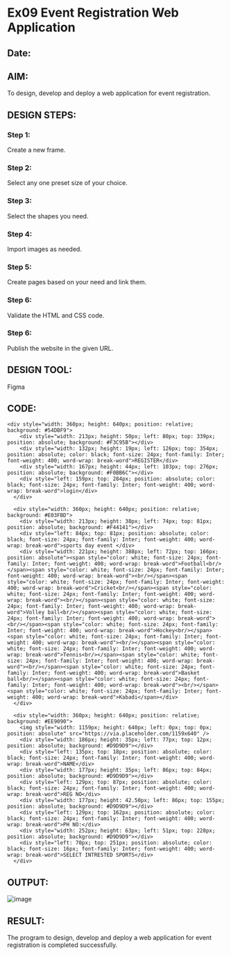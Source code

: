 # Ex09 Event Registration Web Application
## Date:

## AIM:
To design, develop and deploy a web application for event registration.

## DESIGN STEPS:

### Step 1:
Create a new frame.

### Step 2:
Select any one preset size of your choice.

### Step 3:
Select the shapes you need.

### Step 4:
Import images as needed.

### Step 5:
Create pages based on your need and link them.

### Step 6:

Validate the HTML and CSS code.

### Step 6:

Publish the website in the given URL.

## DESIGN TOOL:
Figma

## CODE:
```
<div style="width: 360px; height: 640px; position: relative; background: #54DBF9">
    <div style="width: 213px; height: 50px; left: 80px; top: 339px; position: absolute; background: #F3C95B"></div>
    <div style="width: 132px; height: 19px; left: 126px; top: 354px; position: absolute; color: black; font-size: 24px; font-family: Inter; font-weight: 400; word-wrap: break-word">REGISTER</div>
    <div style="width: 167px; height: 44px; left: 103px; top: 276px; position: absolute; background: #F0BB6C"></div>
    <div style="left: 159px; top: 284px; position: absolute; color: black; font-size: 24px; font-family: Inter; font-weight: 400; word-wrap: break-word">login</div>
  </div>

  <div style="width: 360px; height: 640px; position: relative; background: #E03FBD">
    <div style="width: 213px; height: 38px; left: 74px; top: 81px; position: absolute; background: #F44141"></div>
    <div style="left: 84px; top: 81px; position: absolute; color: black; font-size: 24px; font-family: Inter; font-weight: 400; word-wrap: break-word">sports day event </div>
    <div style="width: 221px; height: 388px; left: 72px; top: 166px; position: absolute"><span style="color: white; font-size: 24px; font-family: Inter; font-weight: 400; word-wrap: break-word">Football<br/></span><span style="color: white; font-size: 24px; font-family: Inter; font-weight: 400; word-wrap: break-word"><br/></span><span style="color: white; font-size: 24px; font-family: Inter; font-weight: 400; word-wrap: break-word">Cricket<br/></span><span style="color: white; font-size: 24px; font-family: Inter; font-weight: 400; word-wrap: break-word"><br/></span><span style="color: white; font-size: 24px; font-family: Inter; font-weight: 400; word-wrap: break-word">Volley ball<br/></span><span style="color: white; font-size: 24px; font-family: Inter; font-weight: 400; word-wrap: break-word"><br/></span><span style="color: white; font-size: 24px; font-family: Inter; font-weight: 400; word-wrap: break-word">Hockey<br/></span><span style="color: white; font-size: 24px; font-family: Inter; font-weight: 400; word-wrap: break-word"><br/></span><span style="color: white; font-size: 24px; font-family: Inter; font-weight: 400; word-wrap: break-word">Tennis<br/></span><span style="color: white; font-size: 24px; font-family: Inter; font-weight: 400; word-wrap: break-word"><br/></span><span style="color: white; font-size: 24px; font-family: Inter; font-weight: 400; word-wrap: break-word">Basket ball<br/></span><span style="color: white; font-size: 24px; font-family: Inter; font-weight: 400; word-wrap: break-word"><br/></span><span style="color: white; font-size: 24px; font-family: Inter; font-weight: 400; word-wrap: break-word">Kabadi</span></div>
  </div>

  <div style="width: 360px; height: 640px; position: relative; background: #EE9090">
    <img style="width: 1159px; height: 640px; left: 0px; top: 0px; position: absolute" src="https://via.placeholder.com/1159x640" />
    <div style="width: 186px; height: 35px; left: 77px; top: 12px; position: absolute; background: #D9D9D9"></div>
    <div style="left: 135px; top: 18px; position: absolute; color: black; font-size: 24px; font-family: Inter; font-weight: 400; word-wrap: break-word">NAME</div>
    <div style="width: 177px; height: 35px; left: 86px; top: 84px; position: absolute; background: #D9D9D9"></div>
    <div style="left: 129px; top: 87px; position: absolute; color: black; font-size: 24px; font-family: Inter; font-weight: 400; word-wrap: break-word">REG NO</div>
    <div style="width: 177px; height: 42.50px; left: 86px; top: 155px; position: absolute; background: #D9D9D9"></div>
    <div style="left: 129px; top: 162px; position: absolute; color: black; font-size: 24px; font-family: Inter; font-weight: 400; word-wrap: break-word">PH NO:</div>
    <div style="width: 252px; height: 63px; left: 51px; top: 228px; position: absolute; background: #D9D9D9"></div>
    <div style="left: 70px; top: 251px; position: absolute; color: black; font-size: 16px; font-family: Inter; font-weight: 400; word-wrap: break-word">SELECT INTRESTED SPORTS</div>
  </div>
```
## OUTPUT:
![image](https://github.com/23000966/Figma/assets/153983364/4616d88f-b155-4868-a076-9b1409ab395d)


## RESULT:
The program to design, develop and deploy a web application for event registration is completed successfully.
